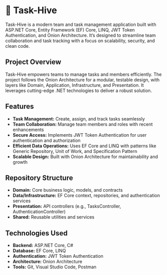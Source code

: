 # 🐝 Task-Hive

Task-Hive is a modern team and task management application built with ASP.NET Core, Entity Framework (EF) Core, LINQ, JWT Token Authentication, and Onion Architecture. It’s designed to streamline team collaboration and task tracking with a focus on scalability, security, and clean code.

## Project Overview
Task-Hive empowers teams to manage tasks and members efficiently. The project follows the Onion Architecture for a modular, testable design, with layers like Domain, Application, Infrastructure, and Presentation. It leverages cutting-edge .NET technologies to deliver a robust solution.

## Features
- **Task Management:** Create, assign, and track tasks seamlessly  
- **Team Collaboration:** Manage team members and roles with recent enhancements  
- **Secure Access:** Implements JWT Token Authentication for user authentication and authorization  
- **Efficient Data Operations:** Uses EF Core and LINQ with patterns like Generic Repository, Unit of Work, and Specification Pattern  
- **Scalable Design:** Built with Onion Architecture for maintainability and growth  

## Repository Structure
- **Domain:** Core business logic, models, and contracts  
- **Data/Infrastructure:** EF Core context, repositories, and authentication services  
- **Presentation:** API controllers (e.g., TasksController, AuthenticationController)  
- **Shared:** Reusable utilities and services  

## Technologies Used
- **Backend:** ASP.NET Core, C#  
- **Database:** EF Core, LINQ  
- **Authentication:** JWT Token Authentication  
- **Architecture:** Onion Architecture  
- **Tools:** Git, Visual Studio Code, Postman

